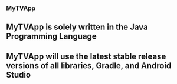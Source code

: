 ### MyTVApp

## MyTVApp is solely written in the Java Programming Language
## MyTVApp will use the latest stable release versions of all libraries, Gradle, and Android Studio

